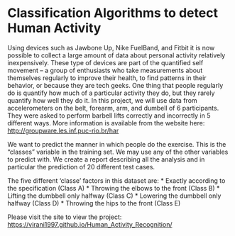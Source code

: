 # Classification Algorithms to detect Human Activity

Using devices such as Jawbone Up, Nike FuelBand, and Fitbit it is now possible to collect a large amount of data about personal activity relatively inexpensively. These type of devices are part of the quantified self movement – a group of enthusiasts who take measurements about themselves regularly to improve their health, to find patterns in their behavior, or because they are tech geeks. One thing that people regularly do is quantify how much of a particular activity they do, but they rarely quantify how well they do it. In this project, we will use data from accelerometers on the belt, forearm, arm, and dumbell of 6 participants. They were asked to perform barbell lifts correctly and incorrectly in 5 different ways. More information is available from the website here: http://groupware.les.inf.puc-rio.br/har

We want to predict the manner in which people do the exercise. This is the “classes” variable in the training set. We may use any of the other variables to predict with. We create a report describing all the analysis and in particular the prediction of 20 different test cases.

The five different ‘classe’ factors in this dataset are: * Exactly according to the specification (Class A) * Throwing the elbows to the front (Class B) * Lifting the dumbbell only halfway (Class C) * Lowering the dumbbell only halfway (Class D) * Throwing the hips to the front (Class E)

Please visit the site to view the project: https://virani1997.github.io/Human_Activity_Recognition/

